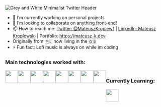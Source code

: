 
![Grey and White Minimalist Twitter Header](https://github.com/Kroplewski-M/Kroplewski-M/assets/52794168/427c9c64-37f0-4874-a4f9-70a8e9c72f97)


- 🔭 I’m currently working on personal projects
- 👯 I’m looking to collaborate on anything front-end!
- 📫 How to reach me: 
[Twitter: @MateuszKroplew1](https://twitter.com/MateuszKroplew1) | [Linkedln: Mateusz Kroplewski](https://www.linkedin.com/in/mateusz-kroplewski-732239176/) | Portfolio: https://mateusz-k.dev
- Originally from 🇵🇱 now living in the 🇬🇧
- ⚡ Fun fact: Lofi music is always on while im coding

<h3>Main technologies worked with:</h3>
<div style="display:flex">
<img src="https://cdn.pixabay.com/photo/2017/08/05/11/16/logo-2582748_1280.png" style="width:40px ">
 <img src="https://cdn.pixabay.com/photo/2017/08/05/11/16/logo-2582747_1280.png" style="width:40px ">
 <img src="https://upload.wikimedia.org/wikipedia/commons/thumb/d/d5/Tailwind_CSS_Logo.svg/600px-Tailwind_CSS_Logo.svg.png?20211001194333" style="width:40px ">
<img src="https://upload.wikimedia.org/wikipedia/commons/thumb/a/a7/React-icon.svg/512px-React-icon.svg.png?20220125121207" style="width:40px ">
<img src="https://upload.wikimedia.org/wikipedia/commons/thumb/9/95/Vue.js_Logo_2.svg/2367px-Vue.js_Logo_2.svg.png" style="width:40px">
<img src="https://miro.medium.com/v2/resize:fit:1200/1*yUNfohs9jA6GCDmyCYJTvA@2x.png" style="width:40px">
<img src="https://upload.wikimedia.org/wikipedia/commons/thumb/4/4c/Typescript_logo_2020.svg/512px-Typescript_logo_2020.svg.png?20221110153201" style="width:40px">
 
<img src="https://avatars.githubusercontent.com/u/54469796?s=200&v=4" style="width:40px">
 <div>

<h3>Currently Learning:</h3>

<div style="display:flex">
<img src="https://imgs.search.brave.com/phwKskPx4wrsTZMfQm22GTflEZeq4z6WjWRMxeRDX_8/rs:fit:860:0:0/g:ce/aHR0cHM6Ly91cGxv/YWQud2lraW1lZGlh/Lm9yZy93aWtpcGVk/aWEvY29tbW9ucy83/LzdkL01pY3Jvc29m/dF8uTkVUX2xvZ28u/c3Zn.svg" style="width:40px ">  
<div>
  

